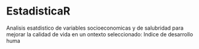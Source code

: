# EstadisticaR
Analisis esatdistico de variables socioeconomicas y de salubridad para mejorar la calidad de vida en un ontexto seleccionado: Indice de desarrollo huma
